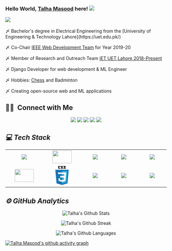 ### Hello World, [Talha Masood](http://talhamasood.me/) here! <img src="https://user-images.githubusercontent.com/46846821/87522094-a135a000-c69e-11ea-899d-e8093968ef3b.gif" width="24px">

<p align="center">

![](https://komarev.com/ghpvc/?username=talhamasood0000&color=0e75b6&label=Profile+Views)
</p>
 〆  Bachelor's degree in Electrical Engineering from the [University of Engineering & Technology Lahore](https://uet.edu.pk/)
 

 〆  Co-Chair [IEEE Web Development Team](https://www.ieeeuet.org.pk/WebDev-Team.html) for Year 2019-20

 〆 Member of Research and Outreach Team [IET UET Lahore 2018-Present](https://www.facebook.com/theiet.uet/)

 〆 Django Developer for web development & ML Engineer

 〆 Hobbies: [Chess](https://lichess.org/@/talhamasood0000) and Badminton

 〆 Creating open-source web and ML applications
 
 
## 🤝🏻 &nbsp;Connect with Me

<p align="center">
<a href="talhamasood0000.github.io"><img src="https://img.shields.io/badge/-talhamasood.me-3423A6?style=flat&logo=Google-Chrome&logoColor=white"/></a>
<a href="https://linkedin.com/in/talhamasood0000"><img src="https://img.shields.io/badge/-Talha%20Masood-0077B5?style=flat&logo=Linkedin&logoColor=white"/></a>
<a href="mailto:talhamasood0000@gmail.com"><img src="https://img.shields.io/badge/-talha@talhamasood.me-D14836?style=flat&logo=Gmail&logoColor=white"/></a>
<a href="https://instagram.com/talhamasood000"><img src="https://img.shields.io/badge/-@talhamasood000-E4405F?style=flat&logo=Instagram&logoColor=white"/></a>
<a href="https://twitter.com/talhamasood0000"><img src="https://img.shields.io/badge/-@talhamasood0000-1877F2?style=flat&logo=Twitter&logoColor=white"/></a>


<h2><i>💻 Tech Stack</i></h2>

<table width="100">
<tr>
    <td align='center' width="190">
        <img src="https://github.com/bestofjs/bestofjs-webui/blob/master/public/logos/vscode.svg" width="60">
    </td>
    <td align='center' width="190">
        <img src="https://www.jing.fm/clipimg/full/53-537670_python-png-file-python-logo-png.png"  width="60" height="40">
    </td>
     <td align='center' width="190">
        <img src="https://www.djangoproject.com/m/img/logos/django-logo-negative.png">
    </td>
     <td align='center'>
        <img src="https://upload.wikimedia.org/wikipedia/commons/e/e5/TensorFlow_Logo_with_text.png">
    </td>
     <td align='center' width="190">
        <img src="https://git-scm.com/images/logos/1color-darkbg@2x.png" width="100">
    </td>

</tr>
<tr>
    <td align='center'>
        <img src="https://upload.wikimedia.org/wikipedia/commons/thumb/3/38/HTML5_Badge.svg/600px-HTML5_Badge.svg.png" height="40" width="60">
    </td>
    <td align='center'>
        <img src="https://raw.githubusercontent.com/devicons/devicon/0d6c64dbbf311879f7d563bfc3ccf559f9ed111c/icons/css3/css3-original-wordmark.svg" width="60">
    </td>
     <td align='center'>
        <img src="https://buttercms.com/static/images/tech_banners/Flask.png" >
    </td>
    <td align='center' width="190">
       <img src="https://download.logo.wine/logo/MySQL/MySQL-Logo.wine.png" >
    </td>
    <td align='center'>
        <img src="https://download.logo.wine/logo/Redis/Redis-Logo.wine.png">
    </td>
</tr>
</table>

<h2><i>⚙️ GitHub Analytics</i></h2>

<p align="center">
 <img width="400px" src="https://github-readme-stats.vercel.app/api?username=talhamasood0000&show_icons=true&count_private=true&theme=merko" alt="Talha's Github Stats"/>
 </p>
 <p align="center">
 <img width="400px" src="https://github-readme-streak-stats.herokuapp.com/?user=talhamasood0000&theme=tokyonight&theme=merko" alt="Talha's Github Streak"/> 
</p>
<p align="center">
 <img width="400px" src="https://github-readme-stats-eight-theta.vercel.app/api/top-langs/?username=talhamasood0000&layout=compact&langs_count=8&theme=merko"
      alt="Talha's Github Languages"/>
</p>


[![Talha Masood's github activity graph](https://github-readme-activity-graph.cyclic.app/graph?username=talhamasood0000)](https://github.com/ashutosh00710/github-readme-activity-graph)
